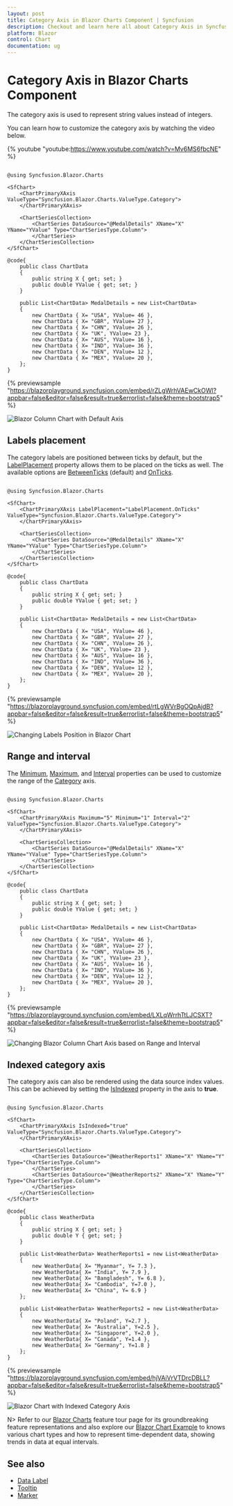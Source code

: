 ```yaml
---
layout: post
title: Category Axis in Blazor Charts Component | Syncfusion
description: Checkout and learn here all about Category Axis in Syncfusion Blazor Charts component and much more.
platform: Blazor
control: Chart
documentation: ug
---
```


# Category Axis in Blazor Charts Component

The category axis is used to represent string values instead of integers.

You can learn how to customize the category axis by watching the video below.

{% youtube "youtube:https://www.youtube.com/watch?v=Mv6MS6fbcNE" %}

```cshtml

@using Syncfusion.Blazor.Charts

<SfChart>
    <ChartPrimaryXAxis ValueType="Syncfusion.Blazor.Charts.ValueType.Category">
    </ChartPrimaryXAxis>

    <ChartSeriesCollection>
        <ChartSeries DataSource="@MedalDetails" XName="X" YName="YValue" Type="ChartSeriesType.Column">
        </ChartSeries>
    </ChartSeriesCollection>
</SfChart>

@code{
    public class ChartData
    {
        public string X { get; set; }
        public double YValue { get; set; }
    }

    public List<ChartData> MedalDetails = new List<ChartData>
	{
        new ChartData { X= "USA", YValue= 46 },
        new ChartData { X= "GBR", YValue= 27 },
        new ChartData { X= "CHN", YValue= 26 },
        new ChartData { X= "UK", YValue= 23 },
        new ChartData { X= "AUS", YValue= 16 },
        new ChartData { X= "IND", YValue= 36 },
        new ChartData { X= "DEN", YValue= 12 },
        new ChartData { X= "MEX", YValue= 20 },
    };
}

```
{% previewsample "https://blazorplayground.syncfusion.com/embed/rZLgWrhVAEwCkOWl?appbar=false&editor=false&result=true&errorlist=false&theme=bootstrap5" %}

![Blazor Column Chart with Default Axis](images/category-axis/blazor-chart-default-axis.png)

## Labels placement

The category labels are positioned between ticks by default, but the [LabelPlacement](https://help.syncfusion.com/cr/blazor/Syncfusion.Blazor.Charts.ChartAxis.html#Syncfusion_Blazor_Charts_ChartAxis_LabelPlacement) property allows them to be placed on the ticks as well. The available options are [BetweenTicks](https://help.syncfusion.com/cr/blazor/Syncfusion.Blazor.Charts.LabelPlacement.html#Syncfusion_Blazor_Charts_LabelPlacement_BetweenTicks) (default) and [OnTicks](https://help.syncfusion.com/cr/blazor/Syncfusion.Blazor.Charts.LabelPlacement.html#Syncfusion_Blazor_Charts_LabelPlacement_OnTicks).

```cshtml

@using Syncfusion.Blazor.Charts

<SfChart>
    <ChartPrimaryXAxis LabelPlacement="LabelPlacement.OnTicks" ValueType="Syncfusion.Blazor.Charts.ValueType.Category">
    </ChartPrimaryXAxis>

    <ChartSeriesCollection>
        <ChartSeries DataSource="@MedalDetails" XName="X" YName="YValue" Type="ChartSeriesType.Column">
        </ChartSeries>
    </ChartSeriesCollection>
</SfChart>

@code{
    public class ChartData
    {
        public string X { get; set; }
        public double YValue { get; set; }
    }
	
    public List<ChartData> MedalDetails = new List<ChartData>
	{
        new ChartData { X= "USA", YValue= 46 },
        new ChartData { X= "GBR", YValue= 27 },
        new ChartData { X= "CHN", YValue= 26 },
        new ChartData { X= "UK", YValue= 23 },
        new ChartData { X= "AUS", YValue= 16 },
        new ChartData { X= "IND", YValue= 36 },
        new ChartData { X= "DEN", YValue= 12 },
        new ChartData { X= "MEX", YValue= 20 },
    };
}

```
{% previewsample "https://blazorplayground.syncfusion.com/embed/rtLgWVrBgOQpAjdB?appbar=false&editor=false&result=true&errorlist=false&theme=bootstrap5" %}

![Changing Labels Position in Blazor Chart](images/category-axis/blazor-diagram-label-position.png)

## Range and interval

The [Minimum](https://help.syncfusion.com/cr/blazor/Syncfusion.Blazor.Charts.ChartAxis.html#Syncfusion_Blazor_Charts_ChartAxis_Minimum), [Maximum](https://help.syncfusion.com/cr/blazor/Syncfusion.Blazor.Charts.ChartAxis.html#Syncfusion_Blazor_Charts_ChartAxis_Maximum), and [Interval](https://help.syncfusion.com/cr/blazor/Syncfusion.Blazor.Charts.ChartAxis.html#Syncfusion_Blazor_Charts_ChartAxis_Interval) properties can be used to customize the range of the [Category](https://help.syncfusion.com/cr/blazor/Syncfusion.Blazor.Charts.ValueType.html#Syncfusion_Blazor_Charts_ValueType_Category) axis.

```cshtml

@using Syncfusion.Blazor.Charts

<SfChart>
    <ChartPrimaryXAxis Maximum="5" Minimum="1" Interval="2" ValueType="Syncfusion.Blazor.Charts.ValueType.Category">
    </ChartPrimaryXAxis>

    <ChartSeriesCollection>
        <ChartSeries DataSource="@MedalDetails" XName="X" YName="YValue" Type="ChartSeriesType.Column">
        </ChartSeries>
    </ChartSeriesCollection>
</SfChart>

@code{
    public class ChartData
    {
        public string X { get; set; }
        public double YValue { get; set; }
    }
	
    public List<ChartData> MedalDetails = new List<ChartData>
	{
        new ChartData { X= "USA", YValue= 46 },
        new ChartData { X= "GBR", YValue= 27 },
        new ChartData { X= "CHN", YValue= 26 },
        new ChartData { X= "UK", YValue= 23 },
        new ChartData { X= "AUS", YValue= 16 },
        new ChartData { X= "IND", YValue= 36 },
        new ChartData { X= "DEN", YValue= 12 },
        new ChartData { X= "MEX", YValue= 20 },
    };
}

```
{% previewsample "https://blazorplayground.syncfusion.com/embed/LXLqWrrhTtLJCSXT?appbar=false&editor=false&result=true&errorlist=false&theme=bootstrap5" %}

![Changing Blazor Column Chart Axis based on Range and Interval](images/category-axis/blazor-chart-axis-range-and-interval.png)

## Indexed category axis

The category axis can also be rendered using the data source index values. This can be achieved by setting the [IsIndexed](https://help.syncfusion.com/cr/blazor/Syncfusion.Blazor.Charts.ChartAxis.html#Syncfusion_Blazor_Charts_ChartAxis_IsIndexed) property in the axis to **true**.

```cshtml

@using Syncfusion.Blazor.Charts

<SfChart>
    <ChartPrimaryXAxis IsIndexed="true" ValueType="Syncfusion.Blazor.Charts.ValueType.Category">
    </ChartPrimaryXAxis>

    <ChartSeriesCollection>
        <ChartSeries DataSource="@WeatherReports1" XName="X" YName="Y" Type="ChartSeriesType.Column">
        </ChartSeries>
        <ChartSeries DataSource="@WeatherReports2" XName="X" YName="Y" Type="ChartSeriesType.Column">
        </ChartSeries>
    </ChartSeriesCollection>
</SfChart>

@code{
    public class WeatherData
    {
        public string X { get; set; }
        public double Y { get; set; }
    }

    public List<WeatherData> WeatherReports1 = new List<WeatherData>
	{
        new WeatherData{ X= "Myanmar", Y= 7.3 },
        new WeatherData{ X= "India", Y= 7.9 },
        new WeatherData{ X= "Bangladesh", Y= 6.8 },
        new WeatherData{ X= "Cambodia", Y=7.0 },
        new WeatherData{ X= "China", Y= 6.9 }
    };

    public List<WeatherData> WeatherReports2 = new List<WeatherData>
	{
        new WeatherData{ X= "Poland", Y=2.7 },
        new WeatherData{ X= "Australia", Y=2.5 },
        new WeatherData{ X= "Singapore", Y=2.0 },
        new WeatherData{ X= "Canada", Y=1.4 },
        new WeatherData{ X= "Germany", Y=1.8 }
    };
}

```
{% previewsample "https://blazorplayground.syncfusion.com/embed/hjVAiVrVTDrcDBLL?appbar=false&editor=false&result=true&errorlist=false&theme=bootstrap5" %}

![Blazor Chart with Indexed Category Axis](images/category-axis/blazor-chart-index-category-axis.png)

N> Refer to our [Blazor Charts](https://www.syncfusion.com/blazor-components/blazor-charts) feature tour page for its groundbreaking feature representations and also explore our [Blazor Chart Example](https://blazor.syncfusion.com/demos/chart/line?theme=bootstrap5) to knows various chart types and how to represent time-dependent data, showing trends in data at equal intervals.

## See also

* [Data Label](./data-labels)
* [Tooltip](./tool-tip)
* [Marker](./data-markers)